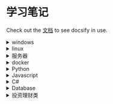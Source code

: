 # 学习笔记

Check out the [文档](https://docsify.js.org/#/zh-cn/) to see docsify in use.

<details>
    <summary>windows</summary>
    <li><a href="#/windows/wsl.md" title="WSL 开启及配置">WSL</a></li>
    <li><a href="#/windows/win10激活.md">win10激活</a></li>
    <li><a href="#/windows/win10加上右键菜单文件哈希校验功能.md">Win10 加上右键菜单文件哈希校验功能</a></li>
    <li><a href="#/windows/win10自启动目录.md">win10自启动目录</a></li>
    <li><a href="#/windows/常用批处理.md">常用批处理</a></li>
    <li><a href="#/windows/远程桌面连接.md">远程桌面连接相关问题</a></li>
</details>

<details>
    <summary>linux</summary>
    <li><a href="#/linux/asus.md">Asus路由器</a></li>
</details>

<details>
    <summary>服务器</summary>
    <li><a href="#/服务器/IIS反向代理.md">IIS 反向代理</a></li>
    <li><a href="#/服务器/Keepalived.md">Keepalived</a></li>
</details>
  
<details>
    <summary>docker</summary>
    <li><a href="#/docker/nginx.md" title="Docker中配置Nginx">Docker中配置Nginx</a></li>
    <li><a href="#/docker/mysql.md" title="Docker中配置Mysql">Docker中配置Mysql</a></li>
</details>

<details>
    <summary>Python</summary>
    <li><a href="#/python/Windows下用venv创建虚拟环境.md">Windows下用venv创建虚拟环境</a></li>
    <li><a href="#/python/conda使用方法.md">conda使用方法</a></li>
    <li><a href="#/python/ffmpeg.md" title="py+ffmpeg的使用方法">ffmpeg</a></li>
</details>

<details>
    <summary>Javascript</summary>
    <li><a href="#/js/JavaScript开发者应懂的概念.md">JavaScript开发者应懂的概念</a></li>
    <li><a href="#/js/浏览器跨Tab窗口通信原理及应用实践.md">浏览器跨 Tab 窗口通信原理及应用实践</a></li>
    <li><a href="#/js/图片懒加载.md">图片懒加载</a></li>
</details>
  
<details>
    <summary>C#</summary>
    <li><a href="#/csharp/CSharp代码混淆+加壳.md">C# .net 代码混淆、加壳</a></li>
    <li><a href="#/csharp/CSharp用命令编译解决方案和项目.md">C# 用命令编译解决方案和项目</a></li>
</details>
  
<details>
    <summary>Database</summary>
    <details>
        <summary>mysql</summary>
        <li><a href="#/db/mysql/Mariadb主从复制.md">Mariadb 主从复制</a></li>
    </details>
</details>

<details>
    <summary>投资理财类</summary>
    <li><a href="#/投资理财/冲刺白马股.md">冲刺白马股</a></li>
    <li><a href="#/投资理财/怎样选择成长股.md">怎样选择成长股【小休伊特·海瑟曼】</a></li>
</details>



